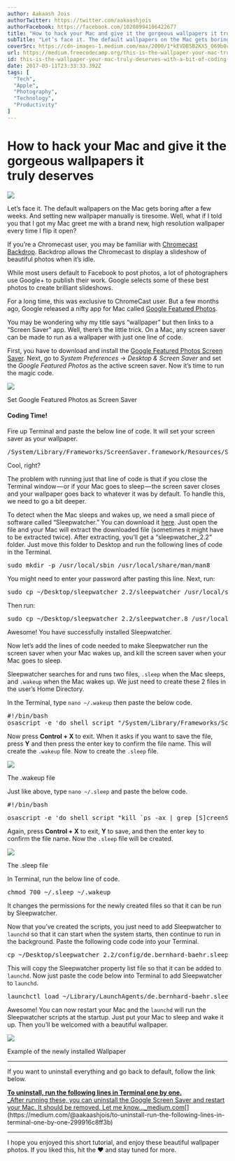 ```yaml
---
author: Aakaash Jois
authorTwitter: https://twitter.com/aakaashjois
authorFacebook: https://facebook.com/10208994106422677
title: "How to hack your Mac and give it the gorgeous wallpapers it truly deserves"
subTitle: "Let’s face it. The default wallpapers on the Mac gets boring after a few weeks. And setting new wallpaper manually is tiresome. Well, wha..."
coverSrc: https://cdn-images-1.medium.com/max/2000/1*kEVDB5B2KX5_O69b0ccLPQ.jpeg
url: https://medium.freecodecamp.org/this-is-the-wallpaper-your-mac-truly-deserves-with-a-bit-of-coding-f3149bbeb51
id: this-is-the-wallpaper-your-mac-truly-deserves-with-a-bit-of-coding-f3149bbeb51
date: 2017-03-11T23:33:33.392Z
tags: [
  "Tech",
  "Apple",
  "Photography",
  "Technology",
  "Productivity"
]
---
```

# How to hack your Mac and give it the gorgeous wallpapers it truly deserves







![](https://cdn-images-1.medium.com/max/2000/1*kEVDB5B2KX5_O69b0ccLPQ.jpeg)







Let’s face it. The default wallpapers on the Mac gets boring after a few weeks. And setting new wallpaper manually is tiresome. Well, what if I told you that I got my Mac greet me with a brand new, high resolution wallpaper every time I flip it open?

If you’re a Chromecast user, you may be familiar with [Chromecast Backdrop](https://www.google.com/chromecast/backdrop/). Backdrop allows the Chromecast to display a slideshow of beautiful photos when it’s idle.

While most users default to Facebook to post photos, a lot of photographers use Google+ to publish their work. Google selects some of these best photos to create brilliant slideshows.

For a long time, this was exclusive to ChromeCast user. But a few months ago, Google released a nifty app for Mac called [Google Featured Photos](https://plus.google.com/featuredphotos).

You may be wondering why my title says “wallpaper” but then links to a “Screen Saver” app. Well, there’s the little trick. On a Mac, any screen saver can be made to run as a wallpaper with just one line of code.

First, you have to download and install the [Google Featured Photos Screen Saver](https://plus.google.com/featuredphotos). Next, go to _System Preferences_ → _Desktop & Screen Saver_ and set the _Google Featured Photos_ as the active screen saver. Now it’s time to run the magic code.



![](https://cdn-images-1.medium.com/max/1600/1*Bz-upRO4JaSH8UmY2SlwLQ.gif)

Set Google Featured Photos as Screen Saver



#### Coding Time!

Fire up Terminal and paste the below line of code. It will set your screen saver as your wallpaper.

<pre name="e7ce" id="e7ce" class="graf graf--pre graf-after--p">/System/Library/Frameworks/ScreenSaver.framework/Resources/ScreenSaverEngine.app/Contents/MacOS/ScreenSaverEngine -background &</pre>

Cool, right?

The problem with running just that line of code is that if you close the Terminal window — or if your Mac goes to sleep — the screen saver closes and your wallpaper goes back to whatever it was by default. To handle this, we need to go a bit deeper.

To detect when the Mac sleeps and wakes up, we need a small piece of software called “Sleepwatcher.” You can download it [here](http://www.bernhard-baehr.de/sleepwatcher_2.2.tgz). Just open the file and your Mac will extract the downloaded file (sometimes it might have to be extracted twice). After extracting, you’ll get a “sleepwatcher_2.2” folder. Just move this folder to Desktop and run the following lines of code in the Terminal.

<pre name="a0d6" id="a0d6" class="graf graf--pre graf-after--p">sudo mkdir -p /usr/local/sbin /usr/local/share/man/man8</pre>

You might need to enter your password after pasting this line. Next, run:

<pre name="0fd2" id="0fd2" class="graf graf--pre graf-after--p">sudo cp ~/Desktop/sleepwatcher_2.2/sleepwatcher /usr/local/sbin</pre>

Then run:

<pre name="b22e" id="b22e" class="graf graf--pre graf-after--p">sudo cp ~/Desktop/sleepwatcher_2.2/sleepwatcher.8 /usr/local/share/man/man8</pre>

Awesome! You have successfully installed Sleepwatcher.

Now let’s add the lines of code needed to make Sleepwatcher run the screen saver when your Mac wakes up, and kill the screen saver when your Mac goes to sleep.

Sleepwatcher searches for and runs two files, `.sleep` when the Mac sleeps, and `.wakeup` when the Mac wakes up. We just need to create these 2 files in the user’s Home Directory.

In the Terminal, type `nano ~/.wakeup` then paste the below code.

<pre name="e74b" id="e74b" class="graf graf--pre graf-after--p">#!/bin/bash  
osascript -e 'do shell script "/System/Library/Frameworks/ScreenSaver.framework/Resources/ScreenSaverEngine.app/Contents/MacOS/ScreenSaverEngine -background & EOF"'</pre>

Now press **Control + X** to exit. When it asks if you want to save the file, press **Y** and then press the enter key to confirm the file name. This will create the `.wakeup` file. Now to create the `.sleep` file.







![](https://cdn-images-1.medium.com/max/2000/1*WKxppfR1wydn1k1PkOugXw.jpeg)

The .wakeup file







Just like above, type `nano ~/.sleep` and paste the below code.

<pre name="b2d8" id="b2d8" class="graf graf--pre graf-after--p">#!/bin/bash</pre>

<pre name="6d75" id="6d75" class="graf graf--pre graf-after--pre">osascript -e 'do shell script "kill `ps -ax | grep [S]creenSaver | cut -c1-6` EOF"'</pre>

Again, press **Control + X** to exit, **Y** to save, and then the enter key to confirm the file name. Now the `.sleep` file will be created.







![](https://cdn-images-1.medium.com/max/2000/1*LASt6QgG0xOoGyt6s7AQ-w.jpeg)

The .sleep file







In Terminal, run the below line of code.

<pre name="d1eb" id="d1eb" class="graf graf--pre graf-after--p">chmod 700 ~/.sleep ~/.wakeup</pre>

It changes the permissions for the newly created files so that it can be run by Sleepwatcher.

Now that you’ve created the scripts, you just need to add Sleepwatcher to `launchd` so that it can start when the system starts, then continue to run in the background. Paste the following code code into your Terminal.

<pre name="0b04" id="0b04" class="graf graf--pre graf-after--p">cp ~/Desktop/sleepwatcher_2.2/config/de.bernhard-baehr.sleepwatcher-20compatibility-localuser.plist ~/Library/LaunchAgents</pre>

This will copy the Sleepwatcher property list file so that it can be added to `launchd`. Now just paste the code below into Terminal to add Sleepwatcher to `launchd`.

<pre name="b611" id="b611" class="graf graf--pre graf-after--p">launchctl load ~/Library/LaunchAgents/de.bernhard-baehr.sleepwatcher-20compatibility-localuser.plist</pre>

Awesome! You can now restart your Mac and the `launchd` will run the Sleepwatcher scripts at the startup. Just put your Mac to sleep and wake it up. Then you’ll be welcomed with a beautiful wallpaper.







![](https://cdn-images-1.medium.com/max/2000/1*rdcsHGsJW9KRhea9lAYKEA.jpeg)

Example of the newly installed Wallpaper













* * *







If you want to uninstall everything and go back to default, follow the link below.

[**To uninstall, run the following lines in Terminal one by one.**  
_After running these, you can uninstall the Google Screen Saver and restart your Mac. It should be removed. Let me know…_medium.com](https://medium.com/@aakaashjois/to-uninstall-run-the-following-lines-in-terminal-one-by-one-299916c8ff3b "https://medium.com/@aakaashjois/to-uninstall-run-the-following-lines-in-terminal-one-by-one-299916c8ff3b")[](https://medium.com/@aakaashjois/to-uninstall-run-the-following-lines-in-terminal-one-by-one-299916c8ff3b)











* * *







I hope you enjoyed this short tutorial, and enjoy these beautiful wallpaper photos. If you liked this, hit the ❤️ and stay tuned for more.








